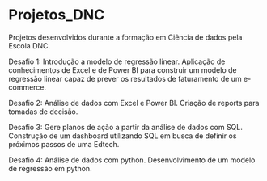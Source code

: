 # Projetos_DNC
Projetos desenvolvidos durante a formação em Ciência de dados pela Escola DNC.

Desafio 1: Introdução a modelo de regressão linear.
Aplicação de conhecimentos de Excel e de Power BI para construir um modelo de regressão linear capaz de prever os resultados de faturamento de um e-commerce.

Desafio 2: Análise de dados com Excel e Power BI.
Criação de reports para tomadas de decisão.

Desafio 3: Gere planos de ação a partir da análise de dados com SQL.
Construção de um dashboard utilizando SQL em busca de definir os próximos passos de uma Edtech.

Desafio 4: Análise de dados com python.
Desenvolvimento de um modelo de regressão em python.
